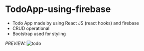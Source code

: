 # TodoApp-using-firebase

- Todo App made by using React JS (react hooks) and firebase
- CRUD operational
- Bootstrap used for styling

<i>PREVIEW:</i>
![todo](https://user-images.githubusercontent.com/59365805/105579991-88bfe400-5dab-11eb-98b7-4de466e88c14.png)
